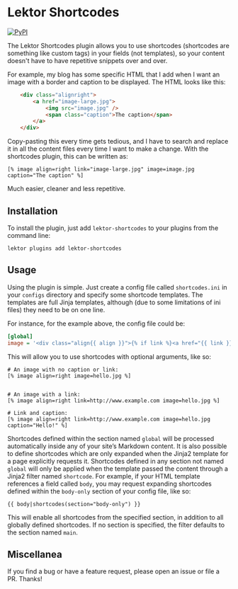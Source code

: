 Lektor Shortcodes
=================

[![PyPI](https://img.shields.io/pypi/v/lektor-shortcodes.svg)](https://pypi.python.org/pypi/lektor-shortcodes)

The Lektor Shortcodes plugin allows you to use shortcodes (shortcodes are
something like custom tags) in your fields (not templates), so your content
doesn't have to have repetitive snippets over and over.

For example, my blog has some specific HTML that I add when I want an image with
a border and caption to be displayed.  The HTML looks like this:


~~~html
    <div class="alignright">
        <a href="image-large.jpg">
            <img src="image.jpg" />
            <span class="caption">The caption</span>
        </a>
    </div>
~~~

Copy-pasting this every time gets tedious, and I have to search and replace it
in all the content files every time I want to make a change.  With the
shortcodes plugin, this can be written as:

~~~
[% image align=right link="image-large.jpg" image=image.jpg caption="The caption" %]
~~~

Much easier, cleaner and less repetitive.


Installation
------------

To install the plugin, just add `lektor-shortcodes` to your plugins from the
command line:

~~~
lektor plugins add lektor-shortcodes
~~~


Usage
-----

Using the plugin is simple. Just create a config file called `shortcodes.ini` in
your `configs` directory and specify some shortcode templates. The templates are
full Jinja templates, although (due to some limitations of ini files) they need
to be on one line.

For instance, for the example above, the config file could be:

~~~ini
[global]
image = '<div class="align{{ align }}">{% if link %}<a href="{{ link }}"{% if not link.startswith("http") %} data-lightbox="gallery"{% endif %}>{% endif %}<img src="{{ image }}">{% if link %}</a>{% endif %}{% if caption %}<span class="caption">{{ caption }}</span>{% endif %}</div>'
~~~

This will allow you to use shortcodes with optional arguments, like so:

~~~
# An image with no caption or link:
[% image align=right image=hello.jpg %]


# An image with a link:
[% image align=right link=http://www.example.com image=hello.jpg %]

# Link and caption:
[% image align=right link=http://www.example.com image=hello.jpg caption="Hello!" %]
~~~

Shortcodes defined within the section named `global` will be processed
automatically inside any of your site’s Markdown content. It is also possible to
define shortcodes which are only expanded when the Jinja2 template for a page
explicitly requests it. Shortcodes defined in any section not named `global`
will only be applied when the template passed the content through a Jinja2
filter named `shortcode`. For example, if your HTML template references a field
called `body`, you may request expanding shortcodes defined within the
`body-only` section of your config file, like so:

~~~
{{ body|shortcodes(section="body-only") }}
~~~

This will enable all shortcodes from the specified section, in addition to all
globally defined shortcodes. If no section is specified, the filter defaults to
the section named `main`.


Miscellanea
-----------

If you find a bug or have a feature request, please open an issue or file a PR.
Thanks!
